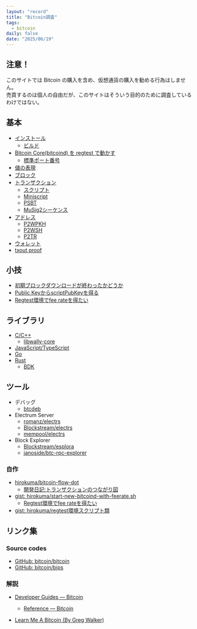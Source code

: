 ```yaml
---
layout: "record"
title: "Bitcoin調査"
tags:
  - bitcoin
daily: false
date: "2025/06/19"
---
```


## 注意！

このサイトでは Bitcoin の購入を含め、仮想通貨の購入を勧める行為はしません。  
売買するのは個人の自由だが、このサイトはそういう目的のために調査しているわけではない。

## 基本

* [インストール](01_basics/install.md)
  * [ビルド](01_basics/build.md)
* [Bitcoin Core(bitcoind) を regtest で動かす](01_basics/bitcoind.md)
  * [標準ポート番号](01_basics/port.md)
* [値の表現](01_basics/value.md)
* [ブロック](01_basics/blocks.md)
* [トランザクション](01_basics/transactions.md)
  * [スクリプト](01_basics/script.md)
  * [Miniscript](01_basics/miniscript.md)
  * [PSBT](01_basics/psbt.md)
  * [MuSig2シーケンス](musig/musig2_sequence.md)
* [アドレス](01_basics/address.md)
  * [P2WPKH](02_addr/p2wpkh.md)
  * [P2WSH](02_addr/p2wsh.md)
  * [P2TR](02_addr/p2tr.md)
* [ウォレット](01_basics/wallet.md)
* [txout proof](01_basics/txoutproof.md)

## 小技

* [初期ブロックダウンロードが終わったかどうか](03_tips/initialdownloaded.md)
* [Public KeyからscriptPubKeyを得る](03_tips/pubkey2scriptpubkey.md)
* [Regtest環境でfee rateを得たい](03_tips/regtest-feerate.md)

## ライブラリ

* [C/C++](library/clang.md)
  * [libwally-core](library/libwally.md)
* [JavaScript/TypeScript](library/js.md)
* [Go](library/go.md)
* [Rust](library/rust.md)
  * [BDK](library/bdk.md)

## ツール

* デバッグ
  * [btcdeb](tools/btcdeb.md)
* Electrum Server
  * [romanz/electrs](tools/electrs.md)
  * [Blockstream/electrs](tools/electrs-bs.md)
  * [mempool/electrs](tools/electrs-ms.md)
* Block Explorer
  * [Blockstream/esplora](tools/esplora.md)
  * [janoside/btc-rpc-explorer](tools/btc-rpc-explorer.md)

### 自作

* [hirokuma/bitcoin-flow-dot](https://github.com/hirokuma/bitcoin-flow-dot/tree/f7665b37d6811d780e439a67ad7b2735a36d560e)
  * [開発日記:トランザクションのつながり図](/2025/06/20250615-btc.html)
* [gist: hirokuma/start-new-bitcoind-with-feerate.sh](https://gist.github.com/4feb14eea9ccccd0e2d42e8c90d434c6.git)
  * [Regtest環境でfee rateを得たい](03_tips/regtest-feerate.md)
* [gist: hirokuma/regtest環境スクリプト類](https://gist.github.com/hirokuma/6a8d1553a813fa569599d5b0f54f722a)

## リンク集

### Source codes

* [GitHub: bitcoin/bitcoin](https://github.com/bitcoin/bitcoin)
* [GitHub: bitcoin/bips](https://github.com/bitcoin/bips)

### 解説

* [Developer Guides — Bitcoin](https://developer.bitcoin.org/devguide/)
  * [Reference — Bitcoin](https://developer.bitcoin.org/reference/)

* [Learn Me A Bitcoin (By Greg Walker)](https://learnmeabitcoin.com/)

